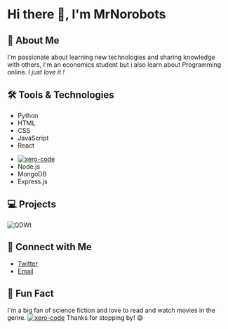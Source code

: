 # Hi there 👋, I'm MrNorobots 



## 🚀 About Me

I'm passionate about learning new technologies and sharing knowledge with others, I'm an economics student but i also learn about Programming online. *I just love it !* 

## 🛠️ Tools & Technologies
- Python
- HTML
- CSS
- JavaScript                                                           
- React
<div style="float:right; margin-left:10px;">
  <image=(https://i.gifer.com/4JZ4.gif)>
</div>

- [![xero-code](https://user-images.githubusercontent.com/125509450/222269094-e6a7af3c-187a-408d-a02d-8b977bfcaa94.gif)](https://i.gifer.com/4JZ4.gif)
- Node.js
- MongoDB
- Express.js

## 💻 Projects

![QDWt](https://user-images.githubusercontent.com/125509450/222270382-6f74f864-0185-4618-bae9-7fc6104576c3.gif)

## 🤝 Connect with Me

- [Twitter](https://twitter.com/xCODE_NABIL/)
- [Email](mailto:mr.norobots@gmail.com)


## 🎉 Fun Fact
I'm a big fan of science fiction and love to read and watch movies in the genre. 
[![xero-code](https://user-images.githubusercontent.com/125509450/222269094-e6a7af3c-187a-408d-a02d-8b977bfcaa94.gif)](https://i.gifer.com/4JZ4.gif)
Thanks for stopping by! 😄 

